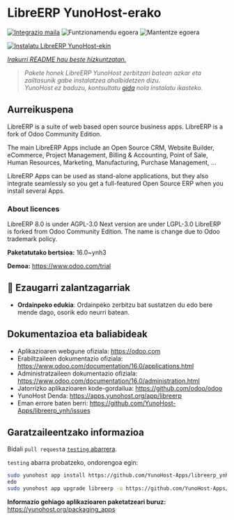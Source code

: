 <!--
Ohart ongi: README hau automatikoki sortu da <https://github.com/YunoHost/apps/tree/master/tools/readme_generator>ri esker
EZ editatu eskuz.
-->

# LibreERP YunoHost-erako

[![Integrazio maila](https://apps.yunohost.org/badge/integration/libreerp)](https://ci-apps.yunohost.org/ci/apps/libreerp/)
![Funtzionamendu egoera](https://apps.yunohost.org/badge/state/libreerp)
![Mantentze egoera](https://apps.yunohost.org/badge/maintained/libreerp)

[![Instalatu LibreERP YunoHost-ekin](https://install-app.yunohost.org/install-with-yunohost.svg)](https://install-app.yunohost.org/?app=libreerp)

*[Irakurri README hau beste hizkuntzatan.](./ALL_README.md)*

> *Pakete honek LibreERP YunoHost zerbitzari batean azkar eta zailtasunik gabe instalatzea ahalbidetzen dizu.*  
> *YunoHost ez baduzu, kontsultatu [gida](https://yunohost.org/install) nola instalatu ikasteko.*

## Aurreikuspena

LibreERP is a suite of web based open source business apps. LibreERP is a fork of Odoo Community Edition.

The main LibreERP Apps include an Open Source CRM, Website Builder, eCommerce, Project Management, Billing &amp; Accounting, Point of Sale, Human Resources, Marketing, Manufacturing, Purchase Management, ...

LibreERP Apps can be used as stand-alone applications, but they also integrate seamlessly so you get a full-featured Open Source ERP when you install several Apps.

### About licences
LibreERP 8.0 is under AGPL-3.0
Next version are under LGPL-3.0
LibreERP is forked from Odoo Community Edition. The name is change due to Odoo trademark policy.


**Paketatutako bertsioa:** 16.0~ynh3

**Demoa:** <https://www.odoo.com/trial>
## :red_circle: Ezaugarri zalantzagarriak

- **Ordainpeko edukia**: Ordainpeko zerbitzu bat sustatzen du edo bere mende dago, osorik edo neurri batean.

## Dokumentazioa eta baliabideak

- Aplikazioaren webgune ofiziala: <https://odoo.com>
- Erabiltzaileen dokumentazio ofiziala: <https://www.odoo.com/documentation/16.0/applications.html>
- Administratzaileen dokumentazio ofiziala: <https://www.odoo.com/documentation/16.0/administration.html>
- Jatorrizko aplikazioaren kode-gordailua: <https://github.com/odoo/odoo>
- YunoHost Denda: <https://apps.yunohost.org/app/libreerp>
- Eman errore baten berri: <https://github.com/YunoHost-Apps/libreerp_ynh/issues>

## Garatzaileentzako informazioa

Bidali `pull request`a [`testing` abarrera](https://github.com/YunoHost-Apps/libreerp_ynh/tree/testing).

`testing` abarra probatzeko, ondorengoa egin:

```bash
sudo yunohost app install https://github.com/YunoHost-Apps/libreerp_ynh/tree/testing --debug
edo
sudo yunohost app upgrade libreerp -u https://github.com/YunoHost-Apps/libreerp_ynh/tree/testing --debug
```

**Informazio gehiago aplikazioaren paketatzeari buruz:** <https://yunohost.org/packaging_apps>
